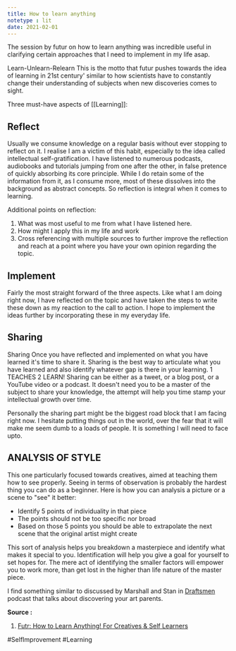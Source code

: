 ```yaml
---
title: How to learn anything
notetype : lit
date: 2021-02-01
---
```

The session by futur on how to learn anything was incredible useful in clarifying certain approaches that I need to implement in my life asap.

Learn-Unlearn-Relearn This is the motto that futur pushes towards the idea of learning in 21st century' similar to how scientists have to constantly change their understanding of subjects when new discoveries comes to sight.

Three must-have aspects of [[Learning]]:

##  Reflect
Usually we consume knowledge on a regular basis without ever stopping to reflect on it. I realise I am a victim of this habit, especially to the idea called intellectual self-gratification. I have listened to numerous podcasts, audiobooks and tutorials jumping from one after the other, in false pretence of quickly absorbing its core principle. While I do retain some of the information from it, as I consume more, most of these dissolves into the background as abstract concepts. So reflection is integral when it comes to learning.

Additional points on reflection:
1.  What was most useful to me from what I have listened here.
2.  How might I apply this in my life and work
3.  Cross referencing with multiple sources to further improve the reflection and reach at a point where you have your own opinion regarding the topic.
    
## Implement
 Fairly the most straight forward of the three aspects. Like what I am doing right now, I have reflected on the topic and have taken the steps to write these down as my reaction to the call to action. I hope to implement the ideas further by incorporating these in my everyday life.

## Sharing
Sharing Once you have reflected and implemented on what you have learned it's time to share it. Sharing is the best way to articulate what you have learned and also identify whatever gap is there in your learning. 1 TEACHES 2 LEARN! Sharing can be either as a tweet, or a blog post, or a YouTube video or a podcast. It doesn't need you to be a master of the subject to share your knowledge, the attempt will help you time stamp your intellectual growth over time.

Personally the sharing part might be the biggest road block that I am facing right now. I hesitate putting things out in the world, over the fear that it will make me seem dumb to a loads of people. It is something I will need to face upto.

## ANALYSIS OF STYLE
This one particularly focused towards creatives, aimed at teaching them how to see properly. Seeing in terms of observation is probably the hardest thing you can do as a beginner. Here is how you can analysis a picture or a scene to "see" it better:

-   Identify 5 points of individuality in that piece
-   The points should not be too specific nor broad
-   Based on those 5 points you should be able to extrapolate the next scene that the original artist might create

This sort of analysis helps you breakdown a masterpiece and identify what makes it special to you. Identification will help you give a goal for yourself to set hopes for. The mere act of identifying the smaller factors will empower you to work more, than get lost in the higher than life nature of the master piece.

I find something similar to discussed by Marshall and Stan in [Draftsmen](https://player.fm/series/draftsmen) podcast that talks about discovering your art parents.





**Source :**
1. [Futr: How to Learn Anything! For Creatives & Self Learners](https://www.youtube.com/watch?v=ujxvy5NjeRQ&t=2s)


 #SelfImprovement #Learning


